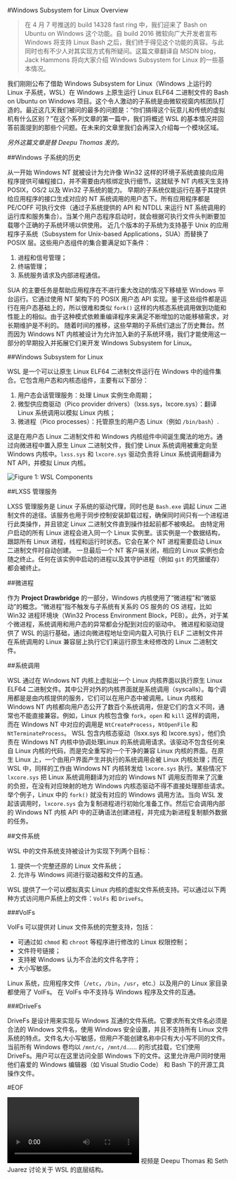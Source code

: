#Windows Subsystem for Linux Overview

>在 4 月 7 号推送的 build 14328 fast ring 中，我们迎来了 Bash on Ubuntu on Windows 这个功能。自 build 2016 微软向广大开发者宣布 Windows 将支持 Linux Bash 之后，我们终于得见这个功能的真容。与此同时也有不少人对其实现方式有所疑问。这篇文章翻译自 MSDN blog，Jack Hammons 将向大家介绍 Windows Subsystem for Linux 的一些基本情况。

我们刚刚公布了借助 Windows Subsystem for Linux（Windows 上运行的 Linux 子系统，WSL）在 Windows 上原生运行 Linux ELF64 二进制文件的 Bash on Ubuntu on Windows 项目。这个令人激动的子系统是由微软视窗内核团队打造的。最近这几天我们被问的最多的问题是：“你们搞得这个玩意儿和传统的虚拟机有什么区别？”在这个系列文章的第一篇中，我们将概述 WSL 的基本情况并回答前面提到的那些个问题。在未来的文章里我们会再深入介绍每一个模块区域。

*另外这篇文章是替 Deepu Thomas 发的。*

##Windows 子系统的历史

从一开始 Windows NT 就被设计为允许像 Win32 这样的环境子系统直接向应用程序提供可编程接口，并不需要由内核绑定执行细节。这就赋予 NT 内核天生支持 POSIX，OS/2 以及 Win32 子系统的能力。
早期的子系统仅能运行在基于其提供给应用程序的接口生成对应的 NT 系统调用的用户态下。所有应用程序都是 PE/COFF 可执行文件（通过子系统提供的 API 和 NTDLL 来运行 NT 系统调用的运行库和服务集合）。当某个用户态程序启动时，就会根据可执行文件头判断要加载哪个正确的子系统环境以供使用。
近几个版本的子系统为支持基于 Unix 的应用程序子系统（Subsystem for Unix-based Applications，SUA）而替换了 POSIX 层。这些用户态组件的集合要满足如下条件：

1. 进程和信号管理；
2. 终端管理；
3. 系统服务请求及内部进程通信。

SUA 的主要任务是帮助应用程序在不进行重大改动的情况下移植至 Windows 平台运行。它通过使用 NT 架构下的 POSIX 用户态 API 实现。鉴于这些组件都是运行在用户态基础上的，所以很难和类似 `fork()` 这样的内核态系统调用做到功能和性能上的相似。由于这种模式依赖重编译程序来满足不断增加的功能移植需求，对长期维护是不利的。
随着时间的推移，这些早期的子系统们退出了历史舞台。然而因为 Windows NT 内核被设计为允许加入新的子系统环境，我们才能使用这一部分的早期投入并拓展它们来开发 Windows Subsystem for Linux。

##Windows Subsystem for Linux

WSL 是一个可以让原生 Linux ELF64 二进制文件运行在 Windows 中的组件集合。它包含用户态和内核态组件，主要有以下部分：

1. 用户态会话管理服务：处理 Linux 实例生命周期；
2. 微型供应商驱动（Pico provider drivers）（lxss.sys，lxcore.sys）：翻译 Linux 系统调用以模拟 Linux 内核；
3. 微进程（Pico processes）：托管原生的用户态 Linux（例如 `/bin/bash`）.

这是在用户态 Linux 二进制文件和 Windows 内核组件中间诞生魔法的地方。通过向微进程中置入原生 Linux 二进制文件，我们使 Linux 系统调用被重定向至 Windows 内核中。`lxss.sys` 和 `lxcore.sys` 驱动负责将 Linux 系统调用翻译为 NT API，并模拟 Linux 内核。

![Figure 1: WSL Components](https://xxx.com/xx.png)

##LXSS 管理服务

LXSS 管理服务是 Linux 子系统的驱动代理，同时也是 `Bash.exe` 调起 Linux 二进制文件的途径。该服务也用于同步控制安装卸载过程，确保同时间只有一个进程进行此类操作，并且锁定 Linux 二进制文件直到操作挂起前都不被唤起。
由特定用户启动的所有 Linux 进程会进入同一个 Linux 实例里。该实例是一个数据结构，跟踪所有 Linux 进程，线程和运行时状态。它会在某个 NT 进程需要启动 Linux 二进制文件时自动创建。
一旦最后一个 NT 客户端关闭，相应的 Linux 实例也会随之终止。任何在该实例中启动的进程以及其守护进程（例如 `git` 的凭据缓存）都会被终止。

##微进程

作为 **Project Drawbridge** 的一部分，Windows 内核使用了“微进程”和“微驱动”的概念。“微进程”指不触发与子系统有关系的 OS 服务的 OS 进程，比如 Win32 进程环境块（Win32 Process Environment Block，PEB）。此外，对于某个微进程，系统调用和用户态的异常都会分配到对应的驱动中。
微进程和驱动提供了 WSL 的运行基础，通过向微进程地址空间内载入可执行 ELF 二进制文件并在系统调用的 Linux 兼容层上执行它们来运行原生未经修改的 Linux 二进制文件。

##系统调用

WSL 通过在 Windows NT 内核上虚拟出一个 Linux 内核界面以执行原生 Linux ELF64 二进制文件。其中公开对外的内核界面就是系统调用（syscalls）。每个调用都是是由内核提供的服务，它们可以在用户态中被调用。Linux 内核和 Windows NT 内核都向用户态公开了数百个系统调用，但是它们的含义不同，通常也不能直接兼容。例如，Linux 内核包含像 `fork`，`open` 和 `kill` 这样的调用，而在 Windows NT 中对应的调用是 `NtCreateProcess`，`NtOpenFile` 和 `NtTerminateProcess`。
WSL 包含内核态驱动（lsxx.sys 和 lxcore.sys），他们负责在 Windows NT 内核中协调处理Linux 的系统调用请求。该驱动不包含任何来自 Linux 内核的代码，而是完全重写的一个干净的兼容 Linux 内核的界面。在原生 Linux 上，一个由用户界面产生并执行的系统调用会被 Linux 内核处理；而在 WSL 中，同样的工作由 Windows NT 内核转发给 `lxcore.sys` 执行。某些情况下 `lxcore.sys` 把 Linux 系统调用翻译为对应的 Windows NT 调用反而带来了沉重的负担，在没有对应映射的地方 Windows 内核态驱动不得不直接处理那些请求。
举个例子，Linux 中的 `fork()` 就没有对应的 Windows 调用方法。当向 WSL 发起该调用时，`lxcore.sys` 会为复制进程进行初始化准备工作。然后它会调用内部的 Windows NT 内核 API 中的正确语法创建进程，并完成为新进程复制额外数据的任务。

##文件系统

WSL 中的文件系统支持被设计为实现下列两个目标：

1. 提供一个完整还原的 Linux 文件系统；
2. 允许与 Windows 间进行驱动器和文件的互通。

WSL 提供了一个可以模拟真实 Linux 内核的虚拟文件系统支持。可以通过以下两种方式访问用户系统上的文件：`VolFs` 和 `DriveFs`。

###VolFs

VolFs 可以提供对 Linux 文件系统的完整支持，包括：

- 可通过如 `chmod` 和 `chroot` 等程序进行修改的 Linux 权限控制；
- 文件符号链接；
- 支持被 Windows 认为不合法的文件名字符；
- 大小写敏感。

Linux 系统，应用程序文件（`/etc`，`/bin`，`/usr`，etc.）以及用户的 Linux 家目录都使用了 VolFs。
在 VolFs 中不支持与 Windows 程序及文件的互通。

###DriveFs

DriveFs 是设计用来实现与 Windows 互通的文件系统。它要求所有文件名必须是合法的 Windows 文件名，使用 Windows 安全设置，并且不支持所有 Linux 文件系统的特点。文件名大小写敏感，但用户不能创建名称中只有大小写不同的文件。
当前所有 Windows 卷均以 `/mnt/c`，`/mnt/d`…… 的形式挂载，它们使用 DriveFs。用户可以在这里访问全部 Windows 下的文件。这里允许用户同时使用他们喜爱的 Windows 编辑器（如 Visual Studio Code） 和 Bash 下的开源工具操作文件。

#EOF

![video](https://sec.ch9.ms/ch9/ad03/33a90710-0d66-4c48-8f7f-db974771ad03/WSFLArchitectureDeepuThomas_mid.mp4)
视频是 Deepu Thomas 和 Seth Juarez 讨论关于 WSL 的底层结构。
